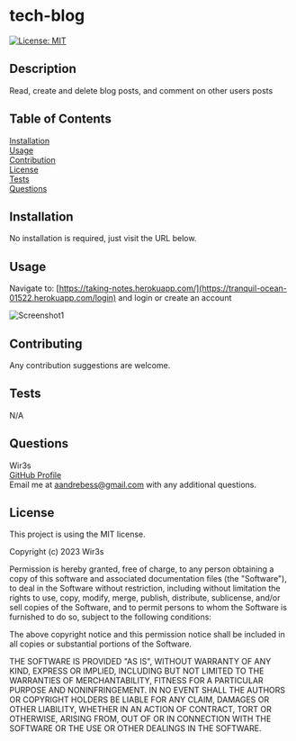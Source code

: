 # tech-blog

[![License: MIT](https://img.shields.io/badge/License-MIT-yellow.svg)](https://opensource.org/licenses/MIT)

## Description

Read, create and delete blog posts, and comment on other users posts

## Table of Contents

[Installation](#installation)  
 [Usage](#usage)  
 [Contribution](#contribution)  
 [License](#license)  
 [Tests](#tests)  
 [Questions](#questions)

## Installation

No installation is required, just visit the URL below.

## Usage

Navigate to: [https://taking-notes.herokuapp.com/](https://tranquil-ocean-01522.herokuapp.com/login) and login or create an account

![Screenshot1](./images/sc1.png)

## Contributing

Any contribution suggestions are welcome.

## Tests

N/A

## Questions

Wir3s  
 [GitHub Profile](https://github.com/Wir3s)  
 Email me at aandrebess@gmail.com with any additional questions.

## License

This project is using the MIT license.

Copyright (c) 2023 Wir3s

Permission is hereby granted, free of charge, to any person obtaining a copy of this software and associated documentation files (the "Software"), to deal in the Software without restriction, including without limitation the rights to use, copy, modify, merge, publish, distribute, sublicense, and/or sell copies of the Software, and to permit persons to whom the Software is furnished to do so, subject to the following conditions:

The above copyright notice and this permission notice shall be included in all copies or substantial portions of the Software.

THE SOFTWARE IS PROVIDED "AS IS", WITHOUT WARRANTY OF ANY KIND, EXPRESS OR IMPLIED, INCLUDING BUT NOT LIMITED TO THE WARRANTIES OF MERCHANTABILITY, FITNESS FOR A PARTICULAR PURPOSE AND NONINFRINGEMENT. IN NO EVENT SHALL THE AUTHORS OR COPYRIGHT HOLDERS BE LIABLE FOR ANY CLAIM, DAMAGES OR OTHER LIABILITY, WHETHER IN AN ACTION OF CONTRACT, TORT OR OTHERWISE, ARISING FROM, OUT OF OR IN CONNECTION WITH THE SOFTWARE OR THE USE OR OTHER DEALINGS IN THE SOFTWARE.
